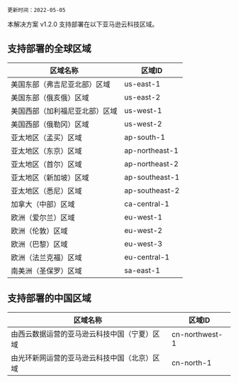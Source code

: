 `更新时间：2022-05-05`

本解决方案 v1.2.0 支持部署在以下亚马逊云科技区域。

## 支持部署的全球区域

| 区域名称 | 区域ID |
|----------|--------|
| 美国东部（弗吉尼亚北部）区域 | us-east-1
| 美国东部（俄亥俄）区域 | us-east-2
| 美国西部（加利福尼亚北部）区域 | us-west-1
| 美国西部（俄勒冈）区域 | us-west-2
| 亚太地区（孟买）区域 | ap-south-1
| 亚太地区（东京）区域 | ap-northeast-1
| 亚太地区（首尔）区域 | ap-northeast-2
| 亚太地区（新加坡）区域 | ap-southeast-1
| 亚太地区（悉尼）区域 | ap-southeast-2
| 加拿大（中部）区域 | ca-central-1
| 欧洲（爱尔兰）区域 | eu-west-1
| 欧洲（伦敦）区域 | eu-west-2
| 欧洲（巴黎）区域 | eu-west-3
| 欧洲（法兰克福）区域 | eu-central-1
| 南美洲（圣保罗）区域 | sa-east-1


## 支持部署的中国区域

| 区域名称 | 区域ID |
|----------|--------|
| 由西云数据运营的亚马逊云科技中国（宁夏）区域 | cn-northwest-1
| 由光环新网运营的亚马逊云科技中国（北京）区域 | cn-north-1

